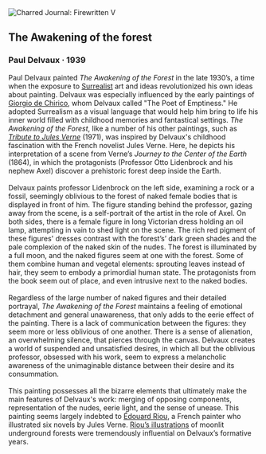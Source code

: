 <div class="artwork-of-the-day">
  <div class="container">
    <div class="img-wrapper">
      <img
        src="https://uploads5.wikiart.org/00167/images/paul-delvaux/1.jpg!Large.jpg"
        alt="Charred Journal: Firewritten V" />
    </div>
    <div class="artwork-detail">
      <div class="artwork-origin"> 
        <h2 class="artwork-name">The Awakening of the forest</h2>
        <h3 class="artist">
          Paul Delvaux
                    ·  1939
        </h3>
      </div>
      <p class="description">
        <span class="artwork-description-text ng-binding" ng-bind-html="viewModel.ArtworkOfTheDay.Description | unsafe">Paul Delvaux painted <i>The Awakening of the Forest</i> in the late 1930’s, a time when the exposure to <a target="_blank" href="https://www.wikiart.org/en/artists-by-art-movement/surrealism">Surrealist</a> art and ideas revolutionized his own ideas about painting. Delvaux was especially influenced by the early paintings of <a target="_blank" href="https://www.wikiart.org/en/giorgio-de-chirico">Giorgio de Chirico</a>, whom Delvaux called "The Poet of Emptiness." He adopted Surrealism as a visual language that would help him bring to life his inner world filled with childhood memories and fantastical settings. <i>The Awakening of the Forest</i>, like a number of his other paintings, such as <a target="_blank" href="https://www.wikiart.org/en/paul-delvaux/tribute-to-jules-verne-1971"><i>Tribute to Jules Verne</i></a> (1971), was inspired by Delvaux's childhood fascination with the French novelist Jules Verne. Here, he depicts his interpretation of a scene from Verne’s <i>Journey to the Center of the Earth</i> (1864), in which the protagonists (Professor Otto Lidenbrock and his nephew Axel) discover a prehistoric forest deep inside the Earth.<br><br>Delvaux paints professor Lidenbrock on the left side, examining a rock or a fossil, seemingly oblivious to the forest of naked female bodies that is displayed in front of him. The figure standing behind the professor, gazing away from the scene, is a self-portrait of the artist in the role of Axel. On both sides, there is a female figure in long Victorian dress holding an oil lamp, attempting in vain to shed light on the scene. The rich red pigment of these figures' dresses contrast with the forest’s’ dark green shades and the pale complexion of the naked skin of the nudes. The forest is illuminated by a full moon, and the naked figures seem at one with the forest. Some of them combine human and vegetal elements: sprouting leaves instead of hair, they seem to embody a primordial human state. The protagonists from the book seem out of place, and even intrusive next to the naked bodies. <br><br>Regardless of the large number of naked figures and their detailed portrayal, <i>The Awakening of the Forest</i> maintains a feeling of emotional detachment and general unawareness, that only adds to the eerie effect of the painting. There is a lack of communication between the figures: they seem more or less oblivious of one another. There is a sense of alienation, an overwhelming silence, that pierces through the canvas. Delvaux creates a world of suspended and unsatisfied desires, in which all but the oblivious professor, obsessed with his work, seem to express a melancholic awareness of the unimaginable distance between their desire and its consummation.<br><br>This painting possesses all the bizarre elements that ultimately make the main features of Delvaux's work: merging of opposing components, representation of the nudes, eerie light, and the sense of unease. This painting seems largely indebted to <a target="_blank" href="https://www.wikiart.org/en/edouard-riou">Édouard Riou</a>, a French painter who illustrated six novels by Jules Verne. <a target="_blank" href="https://www.wikiart.org/en/edouard-riou/by-series/journey-to-the-center-of-the-earth">Riou’s illustrations</a> of moonlit underground forests were tremendously influential on Delvaux’s formative years.</span>
                        <div class="text-shadow-container" ng-show="showShadow" style=""></div>
      </p>
    </div>
  </div>

</div>

